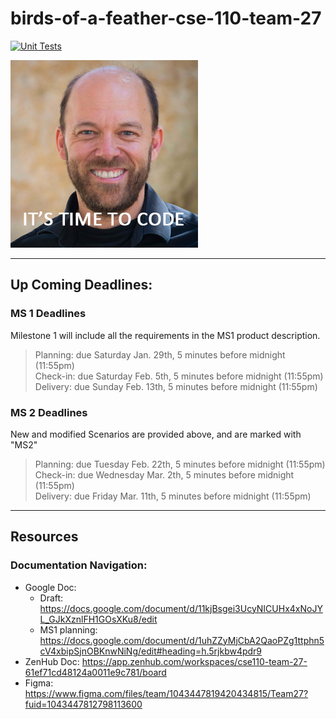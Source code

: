 # birds-of-a-feather-cse-110-team-27

[![Unit Tests](https://github.com/CSE-110-Winter-2022/birds-of-a-feather-cse-110-team-27/workflows/Run%20Android%20Unit%20Tests/badge.svg)](https://github.com/CSE-110-Winter-2022/birds-of-a-feather-cse-110-team-27/actions/workflows/unit-test.yml)

![alt text for screen readers](./images/professor.png "Text to show on mouseover")
***

## Up Coming Deadlines:
### MS 1 Deadlines  
Milestone 1 will include all the requirements in the MS1 product description.  
>Planning: due Saturday Jan.  29th, 5 minutes before midnight (11:55pm)  
>Check-in: due  Saturday Feb.    5th,  5 minutes before midnight (11:55pm)  
>Delivery:   due  Sunday    Feb.   13th,   5 minutes before midnight (11:55pm)  
 
### MS 2 Deadlines
New and modified Scenarios are provided above, and are marked with "MS2"  
>Planning: due Tuesday        Feb.  22th,  5 minutes before midnight (11:55pm)  
>Check-in: due Wednesday  Mar.   2th,  5 minutes before midnight (11:55pm)  
>Delivery:  due Friday           Mar.  11th,  5 minutes before midnight (11:55pm)  

***
## Resources
### Documentation Navigation:
* Google Doc: 
  * Draft: https://docs.google.com/document/d/11kjBsgei3UcyNICUHx4xNoJYL_GJkXznlFH1GOsXKu8/edit
  * MS1 planning: https://docs.google.com/document/d/1uhZZyMjCbA2QaoPZg1ttphn5cV4xbipSjnOBKnwNiNg/edit#heading=h.5rjkbw4pdr9
* ZenHub Doc: https://app.zenhub.com/workspaces/cse110-team-27-61ef71cd48124a0011e9c781/board
* Figma: https://www.figma.com/files/team/1043447819420434815/Team27?fuid=1043447812798113600

